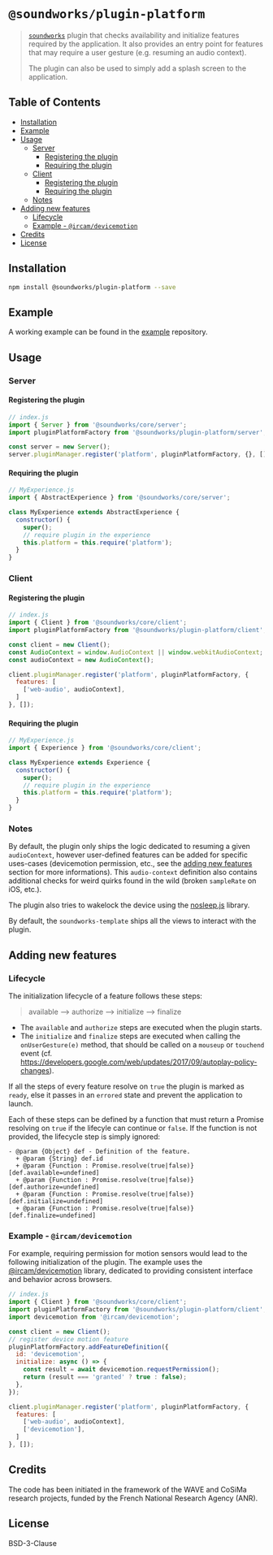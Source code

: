 # `@soundworks/plugin-platform`

> [`soundworks`](https://github.com/collective-soundworks/soundworks) plugin that checks availability and initialize features required by the application. It also provides an entry point for features that may require a user gesture (e.g. resuming an audio context).
>
> The plugin can also be used to simply add a splash screen to the application.

## Table of Contents

<!-- toc -->

- [Installation](#installation)
- [Example](#example)
- [Usage](#usage)
  * [Server](#server)
    + [Registering the plugin](#registering-the-plugin)
    + [Requiring the plugin](#requiring-the-plugin)
  * [Client](#client)
    + [Registering the plugin](#registering-the-plugin-1)
    + [Requiring the plugin](#requiring-the-plugin-1)
  * [Notes](#notes)
- [Adding new features](#adding-new-features)
  * [Lifecycle](#lifecycle)
  * [Example - `@ircam/devicemotion`](#example---ircamdevicemotion)
- [Credits](#credits)
- [License](#license)

<!-- tocstop -->

## Installation

```sh
npm install @soundworks/plugin-platform --save
```

## Example

A working example can be found in the [example](https://github.com/collective-soundworks/soundworks-examples) repository.

## Usage

### Server

#### Registering the plugin

```js
// index.js
import { Server } from '@soundworks/core/server';
import pluginPlatformFactory from '@soundworks/plugin-platform/server';

const server = new Server();
server.pluginManager.register('platform', pluginPlatformFactory, {}, []);
```

#### Requiring the plugin

```js
// MyExperience.js
import { AbstractExperience } from '@soundworks/core/server';

class MyExperience extends AbstractExperience {
  constructor() {
    super();
    // require plugin in the experience
    this.platform = this.require('platform');
  }
}
```

### Client

#### Registering the plugin

```js
// index.js
import { Client } from '@soundworks/core/client';
import pluginPlatformFactory from '@soundworks/plugin-platform/client';

const client = new Client();
const AudioContext = window.AudioContext || window.webkitAudioContext;
const audioContext = new AudioContext();

client.pluginManager.register('platform', pluginPlatformFactory, {
  features: [
    ['web-audio', audioContext],
  ]
}, []);
```

#### Requiring the plugin

```js
// MyExperience.js
import { Experience } from '@soundworks/core/client';

class MyExperience extends Experience {
  constructor() {
    super();
    // require plugin in the experience
    this.platform = this.require('platform');
  }
}
```

### Notes

By default, the plugin only ships the logic dedicated to resuming a given `audioContext`, however user-defined features can be added for specific uses-cases (devicemotion permission, etc., see the [adding new features](#adding-new-features) section for more informations). This `audio-context` definition also contains additional checks for weird quirks found in the wild (broken `sampleRate` on iOS, etc.).

The plugin also tries to wakelock the device using the [nosleep.js](https://github.com/richtr/NoSleep.js/) library.

By default, the `soundworks-template` ships all the views to interact with the plugin.

## Adding new features

### Lifecycle

The initialization lifecycle of a feature follows these steps:

> available --> authorize --> initialize --> finalize

- The `available` and `authorize` steps are executed when the plugin starts.
- The `initialize` and `finalize` steps are executed when calling the `onUserGesture(e)` method, that should be called on a `mouseup` or `touchend` event (cf. https://developers.google.com/web/updates/2017/09/autoplay-policy-changes).

If all the steps of every feature resolve on `true` the plugin is marked as `ready`, else it passes in an `errored` state and prevent the application to launch.

Each of these steps can be defined by a function that must return a Promise resolving on `true` if the lifecyle can continue or `false`. If the function is not provided, the lifecycle step is simply ignored:

```
- @param {Object} def - Definition of the feature.
  + @param {String} def.id
  + @param {Function : Promise.resolve(true|false)} [def.available=undefined]
  + @param {Function : Promise.resolve(true|false)} [def.authorize=undefined]
  + @param {Function : Promise.resolve(true|false)} [def.initialize=undefined]
  + @param {Function : Promise.resolve(true|false)} [def.finalize=undefined]
```

### Example - `@ircam/devicemotion`

For example, requiring permission for motion sensors would lead to the following initialization of the plugin. The example uses the [@ircam/devicemotion](https://github.com/ircam-jstools/devicemotion) library, dedicated to providing consistent interface and behavior across browsers.

```js
// index.js
import { Client } from '@soundworks/core/client';
import pluginPlatformFactory from '@soundworks/plugin-platform/client';
import devicemotion from '@ircam/devicemotion';

const client = new Client();
// register device motion feature
pluginPlatformFactory.addFeatureDefinition({
  id: 'devicemotion',
  initialize: async () => {
    const result = await devicemotion.requestPermission();
    return (result === 'granted' ? true : false);
  },
});

client.pluginManager.register('platform', pluginPlatformFactory, {
  features: [
    ['web-audio', audioContext],
    ['devicemotion'],
  ]
}, []);
```

## Credits

The code has been initiated in the framework of the WAVE and CoSiMa research projects, funded by the French National Research Agency (ANR).

## License

BSD-3-Clause
